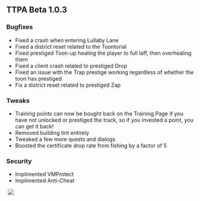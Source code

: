 ## TTPA Beta 1.0.3

### Bugfixes

  - Fixed a crash when entering Lullaby Lane
  - Fixed a district reset related to the Toontorial
  - Fixed prestiged Toon-up healing the player to full laff, then overhealing them
  - Fixed a client crash related to prestiged Drop
  - Fixed an issue with the Trap prestige working regardless of whether the toon 
    has prestiged
  - Fix a district reset related to prestiged Zap

### Tweaks

  - Training points can now be bought back on the Training Page if you have not 
    unlocked or prestiged the track, so if you invested a point, you can get it 
    back!
  - Removed building tint entirely
  - Tweaked a few more quests and dialogs
  - Boosted the certificate drop rate from fishing by a factor of 5

### Security

  - Implimented VMProtect
  - Implimented Anti-Cheat
  
  ![](https://i.imgur.com/IdYQ2Wy.png)
